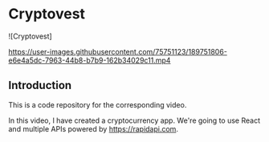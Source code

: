 # Cryptovest
![Cryptovest]


https://user-images.githubusercontent.com/75751123/189751806-e6e4a5dc-7963-44b8-b7b9-162b34029c11.mp4




## Introduction
This is a code repository for the corresponding video. 

In this video, I have created a cryptocurrency app. We're going to use React and multiple APIs powered by https://rapidapi.com.

